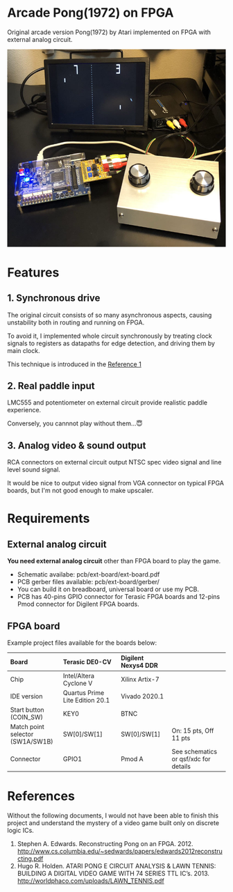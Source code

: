 # Arcade Pong(1972) on FPGA
Original arcade version Pong(1972) by Atari implemented on FPGA with external analog circuit. 

![alt text](https://github.com/bellwood420/pong-arcade-fpga/blob/master/image.jpg?raw=true "Image")


# Features

## 1. Synchronous drive

The original circuit consists of so many asynchronous aspects, causing unstability both in routing and running on FPGA.  

To avoid it, I implemented whole circuit synchronously by treating clock signals to registers as datapaths for edge detection,
and driving them by main clock.  

This technique is introduced in the [Reference 1](#References)

## 2. Real paddle input

LMC555 and potentiometer on external circuit provide realistic paddle experience.  

Conversely, you cannnot play without them...😇

## 3. Analog video & sound output

RCA connectors on external circuit output NTSC spec video signal and line level sound signal.  

It would be nice to output video signal from VGA connector on typical FPGA boards, but I'm not good enough to make upscaler. 


# Requirements

## External analog circuit
**You need external analog circuit** other than FPGA board to play the game.
- Schematic availabe: pcb/ext-board/ext-board.pdf
- PCB gerber files available: pcb/ext-board/gerber/
- You can build it on breadboard, universal board or use my PCB.
- PCB has 40-pins GPIO connector for Terasic FPGA boards and 12-pins Pmod connector for Digilent FPGA boards.

## FPGA board

Example project files available for the boards below:

|Board|Terasic DE0-CV|Digilent Nexys4 DDR|  |
|:---|:---|:---|:---|
|Chip|Intel/Altera Cyclone V|Xilinx Artix-7|  |
|IDE version|Quartus Prime Lite Edition 20.1|Vivado 2020.1|  |
|Start button<br>(COIN_SW)|KEY0|BTNC|  |
|Match point selector<br>(SW1A/SW1B)|SW\[0]\/SW\[1]|SW\[0]\/SW\[1]|On: 15 pts, Off 11 pts|
|Connector|GPIO1|Pmod A|See schematics or qsf/xdc for details|

# References
Without the following documents, I would not have been able to finish this project and understand the mystery of a video game built only on discrete logic ICs. 

1. Stephen A. Edwards. Reconstructing Pong on an FPGA. 2012.  
  http://www.cs.columbia.edu/~sedwards/papers/edwards2012reconstructing.pdf
2. Hugo R. Holden. ATARI PONG E CIRCUIT ANALYSIS & LAWN TENNIS: BUILDING A DIGITAL VIDEO GAME WITH 74 SERIES TTL IC’s. 2013.  
  http://worldphaco.com/uploads/LAWN_TENNIS.pdf
